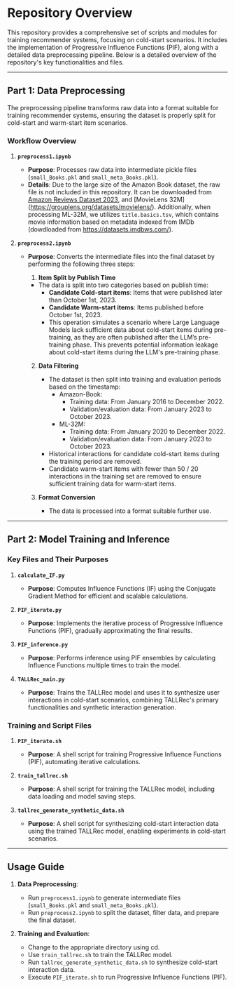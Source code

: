 # Repository Overview

This repository provides a comprehensive set of scripts and modules for training recommender systems, focusing on cold-start scenarios. It includes the implementation of  Progressive Influence Functions (PIF), along with a detailed data preprocessing pipeline. Below is a detailed overview of the repository's key functionalities and files.

---

## Part 1: Data Preprocessing

The preprocessing pipeline transforms raw data into a format suitable for training recommender systems, ensuring the dataset is properly split for cold-start and warm-start item scenarios.

### Workflow Overview

1. **`preprocess1.ipynb`**
   - **Purpose**: Processes raw data into intermediate pickle files (`small_Books.pkl` and `small_meta_Books.pkl`).
   - **Details**: Due to the large size of the Amazon Book dataset, the raw file is not included in this repository. It can be downloaded from [Amazon Reviews Dataset 2023](https://amazon-reviews-2023.github.io/), and [MovieLens 32M] (https://grouplens.org/datasets/movielens/). Additionally, when processing ML-32M, we utilizes `title.basics.tsv`, which contains movie information based on metadata indexed from IMDb (dowdloaded from https://datasets.imdbws.com/).

2. **`preprocess2.ipynb`**
   - **Purpose**: Converts the intermediate files into the final dataset by performing the following three steps:
        1. **Item Split by Publish Time**  
        - The data is split into two categories based on publish time:
            - **Candidate Cold-start items**: Items that were published later than October 1st, 2023.
            - **Candidate Warm-start items**: Items published before October 1st, 2023.
            - This operation simulates a scenario where Large Language Models lack sufficient data about cold-start items during pre-training, as they are often published after the LLM’s pre-training phase. This prevents potential information leakage about cold-start items during the LLM's pre-training phase.

        2. **Data Filtering**  
            - The dataset is then split into training and evaluation periods based on the timestamp:
                - Amazon-Book: 
                    - Training data: From January 2016 to December 2022.
                    - Validation/evaluation data: From January 2023 to October 2023.
                - ML-32M:
                    - Training data: From January 2020 to December 2022.
                    - Validation/evaluation data: From January 2023 to October 2023.
            - Historical interactions for candidate cold-start items during the training period are removed.
            - Candidate warm-start items with fewer than 50 / 20 interactions in the training set are removed to ensure sufficient training data for warm-start items.
        
        3. **Format Conversion**  
            - The data is processed into a format suitable further use.

---

## Part 2: Model Training and Inference

### Key Files and Their Purposes

1. **`calculate_IF.py`**
   - **Purpose**: Computes Influence Functions (IF) using the Conjugate Gradient Method for efficient and scalable calculations.

2. **`PIF_iterate.py`**
   - **Purpose**: Implements the iterative process of Progressive Influence Functions (PIF), gradually approximating the final results.

3. **`PIF_inference.py`**
   - **Purpose**: Performs inference using PIF ensembles by calculating Influence Functions multiple times to train the model.

4. **`TALLRec_main.py`**
   - **Purpose**: Trains the TALLRec model and uses it to synthesize user interactions in cold-start scenarios, combining TALLRec's primary functionalities and synthetic interaction generation.

### Training and Script Files

1. **`PIF_iterate.sh`**
   - **Purpose**: A shell script for training Progressive Influence Functions (PIF), automating iterative calculations.

2. **`train_tallrec.sh`**
   - **Purpose**: A shell script for training the TALLRec model, including data loading and model saving steps.

3. **`tallrec_generate_synthetic_data.sh`**
   - **Purpose**: A shell script for synthesizing cold-start interaction data using the trained TALLRec model, enabling experiments in cold-start scenarios.


---

## Usage Guide

1. **Data Preprocessing**:
   - Run `preprocess1.ipynb` to generate intermediate files (`small_Books.pkl` and `small_meta_Books.pkl`).
   - Run `preprocess2.ipynb` to split the dataset, filter data, and prepare the final dataset.

2. **Training and Evaluation**:
   - Change to the appropriate directory using cd.
   - Use `train_tallrec.sh` to train the TALLRec model.
   - Run `tallrec_generate_synthetic_data.sh` to synthesize cold-start interaction data.
    - Execute `PIF_iterate.sh` to run Progressive Influence Functions (PIF).




